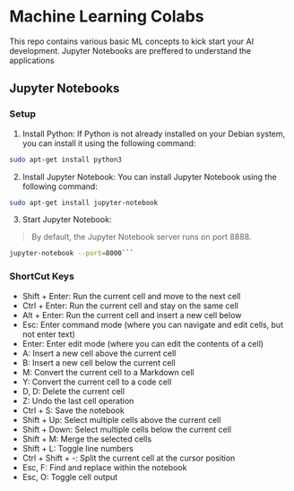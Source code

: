 # Machine Learning Colabs

This repo contains various basic ML concepts to kick start your AI development.
Jupyter Notebooks are preffered to understand the applications

## Jupyter Notebooks

### Setup

1. Install Python: If Python is not already installed on your Debian system, you can install it using the following command:

```bash
sudo apt-get install python3
```

2. Install Jupyter Notebook: You can install Jupyter Notebook using the following command:

```bash
sudo apt-get install jupyter-notebook
```

3. Start Jupyter Notebook:

> By default, the Jupyter Notebook server runs on port 8888. 

```bash
jupyter-notebook --port=8000```
```

### ShortCut Keys

- Shift + Enter: Run the current cell and move to the next cell
- Ctrl + Enter: Run the current cell and stay on the same cell
- Alt + Enter: Run the current cell and insert a new cell below
- Esc: Enter command mode (where you can navigate and edit cells, but not enter text)
- Enter: Enter edit mode (where you can edit the contents of a cell)
- A: Insert a new cell above the current cell
- B: Insert a new cell below the current cell
- M: Convert the current cell to a Markdown cell
- Y: Convert the current cell to a code cell
- D, D: Delete the current cell
- Z: Undo the last cell operation
- Ctrl + S: Save the notebook
- Shift + Up: Select multiple cells above the current cell
- Shift + Down: Select multiple cells below the current cell
- Shift + M: Merge the selected cells
- Shift + L: Toggle line numbers
- Ctrl + Shift + -: Split the current cell at the cursor position
- Esc, F: Find and replace within the notebook
- Esc, O: Toggle cell output
